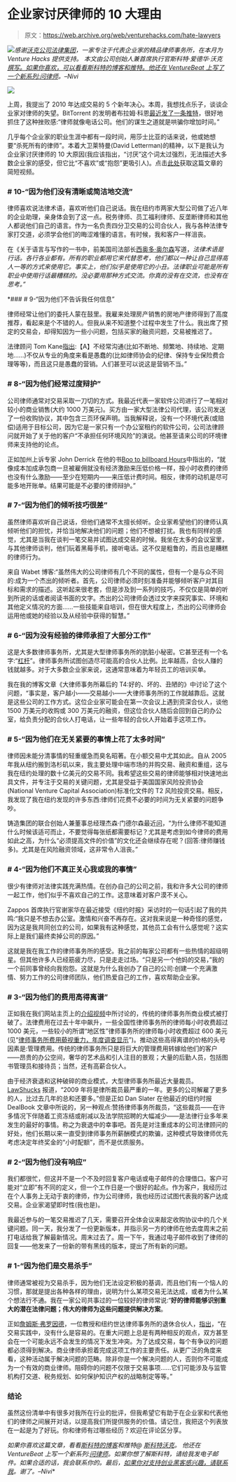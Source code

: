 # 企业家讨厌律师的 10 大理由

> 原文：<https://web.archive.org/web/venturehacks.com/hate-lawyers>

[![](img/661335121ee1aeaf341d011db4c6eeeb.png)](https://web.archive.org/web/20221128050350/http://venturehacks.com/support)*感谢[沃克公司法律集团](https://web.archive.org/web/20221128050350/http://walkercorporatelaw.com/)，一家专注于代表企业家的精品律师事务所，在本月为 Venture Hacks 提供支持。* *本文由公司创始人兼首席执行官斯科特·爱德华·沃克[撰写。如果你喜欢，可以看看斯科特的博客和推特。他还在 VentureBeat 上写了一个新系列:](https://web.archive.org/web/20221128050350/http://walkercorporatelaw.com/about-the-founder/)[问律师](https://web.archive.org/web/20221128050350/http://venturebeat.com/tag/ask-the-attorney/)。–Nivi*

[![](img/d6fe808d9279f55d108c6a052695524d.png)](https://web.archive.org/web/20221128050350/http://walkercorporatelaw.com/blog/)

上周，我提出了 2010 年达成交易的 5 个新年决心。本周，我想找点乐子，谈谈企业家对律师的失望。BitTorrent 的发明者布拉姆·科恩[最近发了一条推特](https://web.archive.org/web/20221128050350/http://twitter.com/bramcohen/status/7336163022)，很好地抓住了这种挫败感:“律师就像电话公司。他们的谋生之道就是哄骗你增加时间。”

几乎每个企业家的职业生涯中都有一段时间，用莎士比亚的话来说，他或她想要“杀死所有的律师”。本着大卫莱特曼(David Letterman)的精神，以下是我认为企业家讨厌律师的 10 大原因(我应该指出，“讨厌”这个词太过强烈，无法描述大多数企业家的感受，但它比“不喜欢”或“抱怨”更吸引人)。点击[此处](https://web.archive.org/web/20221128050350/http://www.blip.tv/file/3039552)获取这篇文章的简短视频。

### # 10-“因为他们没有清晰或简洁地交流”

律师喜欢说法律术语，喜欢听他们自己说话。我在纽约市两家大型公司做了近八年的企业助理，亲身体会到了这一点。税务律师、员工福利律师、反垄断律师和其他人都说他们自己的语言。作为一名负责四分卫交易的公司合伙人，我与各种法律专家打交道，必须学会他们的晦涩难懂的语言。有时候，我和客户一样沮丧。

在《关于语言与写作的一书中，前美国司法部长[西奥多·奥尔森](https://web.archive.org/web/20221128050350/http://en.wikipedia.org/wiki/Theodore_Olson)写道，*法律术语是行话。各行各业都有。所有的职业都用它来代替思考，他们都以一种让自己显得高人一等的方式来使用它。事实上，他们似乎是使用它的小丑。法律职业可能是所有职业中使用行话最糟糕的。没必要用那种方式交流。你真的没有在交流，也没有在思考。”*

 *### # 9-“因为他们不告诉我任何信息”

律师经常让他们的委托人蒙在鼓里。我雇来处理房产销售的房地产律师得到了高度推荐，看起来是个不错的人。但我从来不知道整个过程中发生了什么。我出席了预定的交易会，却得知因为一些小问题，包括买家的融资问题，交易被推迟了。

法律顾问 Tom Kane[指出](https://web.archive.org/web/20221128050350/http://www.legalmarketingblog.com/marketing-tips-how-do-you-keep-clients-informed.html):【A】不经常沟通(比如不断地、频繁地、持续地、定期地……)不仅从专业的角度来看是愚蠢的(比如律师协会的纪律、保持专业保险费合理等等)，而且这只是愚蠢的营销。人们甚至可以说这是营销不当。”

### # 8-“因为他们经常过度辩护”

公司律师通常对交易采取一刀切的方式。我最近代表一家软件公司进行了一笔相对较小的商业销售(大约 1000 万美元)。买方由一家大型法律公司代理，该公司发送了一份收购协议，其中包含三页环保声明。当我解释说，没有一个环境代表(或赔偿)适用于目标公司，因为它是一家只有一个办公室租约的软件公司，公司法律顾问就开始了关于他的客户“不承担任何环境风险”的演说。他甚至请来公司的环境律师来支持他的论点。

正如加州上诉专家 John Derrick 在他的书[Boo to billboard Hours](https://web.archive.org/web/20221128050350/http://www.californiaappeals.com/lawyer/Boo_to_Billable_Hours_Chapter_8_overlawyering.html)中指出的，“就像成本加成承包商一旦被雇佣就没有经济激励来压低价格一样，按小时收费的律师也没有什么激励——至少在短期内——来压低计费时间。相反，律师的动机是尽可能多地开账单。结果可能是不必要的律师辩护。”

### # 7-“因为他们的倾听技巧很差”

虽然律师喜欢听自己说话，但他们通常不太擅长倾听。企业家希望他们的律师认真倾听他们的担忧，并恰当地解决他们的问题；他们不想被打扰。我也有同样的感觉，尤其是当我在谈判一笔交易并试图达成交易的时候。我坐在太多的会议室里，与其他律师谈判，他们玩着黑莓手机，接听电话。这不仅是粗鲁的，而且也是糟糕的律师行为。

来自 Wabet 博客:“虽然伟大的公司律师有几个不同的属性，但有一个是与众不同的:成为一个杰出的倾听者。首先，公司律师必须时刻准备并能够倾听客户对其目标和需求的描述。这听起来很老套，但是涉及到一系列的技巧，不仅仅是简单的听到所说的话或者阅读书面的文字。杰出的公司律师会透过文字来探究事实、环境和其他定义情况的方面……一些技能来自培训，但在很大程度上，杰出的公司律师会运用他或她的经验以及从经验中获得的智慧。”

### # 6-“因为没有经验的律师承担了大部分工作”

这是大多数律师事务所，尤其是大型律师事务所的肮脏小秘密。它甚至还有一个名字:“[杠杆](https://web.archive.org/web/20221128050350/http://www.marginalrevolution.com/marginalrevolution/2009/03/are-big-law-firms-built-on-implicit-leverage.html)”。律师事务所试图创造尽可能高的合伙人比例。比率越高，合伙人赚的钱就越多。对于大多数企业家来说，这通常意味着为年轻员工的培训买单。

我在我的博客文章《大律师事务所幕后的 T4:好的、坏的、丑陋的》中讨论了这个问题，“事实是，客户越小——交易越小——大律师事务所的工作就越靠后。这就是这些公司的工作方式。这位企业家可能会在第一次会议上遇到资深合伙人，谈他 1500 万美元的收购或 300 万美元的融资，但这位合伙人随后会回到自己的办公室，给负责分配的合伙人打电话，让一些年轻的合伙人开始着手这项工作。

### # 5-“因为他们在无关紧要的事情上花了太多时间”

律师因未能分清事情的轻重缓急而臭名昭著。在小额交易中尤其如此。自从 2005 年我从纽约搬到洛杉矶以来，我主要处理中端市场的并购交易、融资和重组，这与我在纽约处理的数十亿美元的交易不同。我希望这些交易的律师能够相对快速地出具文件，并专注于交易的关键问题，尤其是受益于美国国家风险投资协会(National Venture Capital Association)标准化文件的 T2 风险投资交易。相反，我发现了我在纽约发现的许多东西:律师们花费不必要的时间为无关紧要的问题争吵。

铸造集团的联合创始人兼董事总经理杰森·门德尔森最近[问](https://web.archive.org/web/20221128050350/http://www.jasonmendelson.com/wp/archives/2008/06/why-start-up-lawyers-frustrate-me.php)，“为什么律师不能知道什么时候该适可而止，不要觉得每张纸都需要标记？尤其是考虑到如今律师的费用如此之高，为什么“必须提高文件的价值”的文化还会继续存在呢？(回答:律师赚钱多)。尤其是在风险融资领域，这非常令人沮丧。”

### # 4-“因为他们不真正关心我或我的事情”

很少有律师对法律实践充满热情。在创办自己的公司之前，我和许多大公司的律师一起工作，他们似乎不喜欢自己的工作。这意味着对客户漠不关心。

Zappos 首席执行官谢家华在最近接受《纽约时报》采访时的一句话引起了我的共鸣:“我只是不想去办公室。激情和兴奋不再存在。这对我来说是一种奇怪的感觉，因为这是我共同创立的公司，如果我有这种感觉，其他员工会有什么感觉呢？这实际上是我们最终卖掉公司的原因。”

这就是我在我工作的律师事务所的感受。我之前的每家公司都有一些热情的超级明星。但其他许多人已经筋疲力尽，只是走走过场。“只是另一个他妈的交易，”我的一个前同事曾经向我抱怨。这就是为什么我创办了自己的公司:创建一个充满激情、努力工作的公司律师团队，他们热爱自己的工作，喜欢帮助企业家。

### # 3-“因为他们的费用高得离谱”

正如我在我们网站主页上的[介绍视频](https://web.archive.org/web/20221128050350/http://walkercorporatelaw.com/)中所讨论的，传统的律师事务所商业模式被打破了。法律费用在过去十年中飙升，一些全国性律师事务所的律师每小时收费超过 1000 美元，一些较小的所谓“地区性”律师事务所的律师每小时收费超过 600 美元(见“[律师事务所费用藐视重力，年度调查显示](https://web.archive.org/web/20221128050350/http://www.law.com/jsp/article.jsp?id=1202426547201)”)。推动这些高得离谱的价格的头号因素是:管理费用。传统的律师事务所只是将巨大的管理费用转嫁给他们的客户——昂贵的办公空间，奢华的艺术品和引人注目的景观；大量的后勤人员，包括图书管理员和接待员；当然，还有高薪合伙人。

由于经济衰退和这种破碎的商业模式，大型律师事务所最近大量裁员。 [LawShucks](https://web.archive.org/web/20221128050350/http://lawshucks.com/2010/01/the-year-in-law-firm-layoffs-2009/) 报道，“2009 年将是律所裁员最严重的一年。更多的公司解雇了更多的人，比过去几年的总和还要多。”但是正如 Dan Slater 在他最近的纽约时报 DealBook 文章中所说的，另一种观点:赞扬律师事务所裁员，“这些裁员——在许多情况下伴随着工资冻结或削减以及法学院招聘的大幅减少——是法律行业多年来发生的最好的事情。称之为衰退中的幸事吧。首先是对注重成本的公司法律顾问的好处，他们长期以来一直受到律师事务所薪酬模式的欺骗，这种模式导致律师优先考虑决定年终奖金的“小时配额”，而不是优质服务。

### # 2-“因为他们没有响应”

我们都很忙，但这并不是一个不及时回复客户电话或电子邮件的合理借口。客户可能对“立即”有不同的定义，但一个工作日是一个很好的起点。作为客户，我经历过在个人事务上无动于衷的律师，作为公司律师，我也经历过试图代表我的客户达成交易。企业家渴望即时性(我也是)。

我最近参与的一笔交易推迟了几天，需要召开全体会议来敲定收购协议中的几个关键问题。同一天，我分发了一份更新版本，并指示另一方的律师在他去度周末之前打电话给我了解最新情况。周末过去了。周一下午，我通过电子邮件收到了律师的回复——他发来了一份新的带有黑线的版本，提出了所有新的问题。

### # 1-“因为他们是交易杀手”

律师通常被视为交易杀手，因为他们无法设定积极的基调，而且他们有一个恼人的习惯，那就是提出各种各样的理由，说明为什么某项交易无法达成，或者为什么某个想法行不通。我在一家公司共事过的一位较好的律师常说:“**好的律师能够识别重大的潜在法律问题；伟大的律师为这些问题提供解决方案**。

正如[詹姆斯·弗罗因德](https://web.archive.org/web/20221128050350/http://www.skadden.com/index.cfm?contentID=45&bioID=35)，一位教授和纽约世达律师事务所的退休合伙人，[指出](https://web.archive.org/web/20221128050350/http://www.abanet.org/buslaw/blt/8-6problem.html)，“在交易实践中，没有什么是容易的。在重大问题上总是有两种相反的观点，双方甚至会在一个可能永远不会发生的情况下发生冲突。为了达成交易，每个有争议的问题都必须得到解决。商业律师承担着完成这项工作的主要责任。从更广泛的角度来看，这种活动属于解决问题的范畴。除非你是一个解决问题的人，否则你不可能成为一个有效的商业律师。阻碍你的问题不仅限于交易事项……它们可能涉及与监管机构打交道、税务规划、如何保护知识产权的战略制定等等。”

### 结论

虽然这份清单中有很多对我所在行业的批评，但我希望它有助于在企业家和代表他们的律师之间展开对话，以提高我们所提供服务的价值。请记住，我把这个列表放在一起是为了好玩。你和律师有过哪些经历？欢迎在评论区分享。

*如果你喜欢这篇文章，看看[斯科特的博客](https://web.archive.org/web/20221128050350/http://walkercorporatelaw.com/blog/)和推特@ [斯科特沃克](https://web.archive.org/web/20221128050350/http://twitter.com/ScottEdWalker)。* *他还在 VentureBeat 上写一个新系列:[问律师](https://web.archive.org/web/20221128050350/http://venturebeat.com/tag/ask-the-attorney/)。如果你想了解斯科特，请给我发电子邮件。如果合适的话，我会联系你的。最后，[如果你对支持创业黑客感兴趣，请联系我](https://web.archive.org/web/20221128050350/mailto:nivi@alum.mit.edu)。谢了。–Nivi**